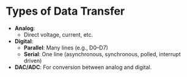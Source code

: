 # Types of Data Transfer

- **Analog**:  
  - Direct voltage, current, etc.
- **Digital**:  
  - **Parallel**: Many lines (e.g., D0–D7)
  - **Serial**: One line (asynchronous, synchronous, polled, interrupt driven)
- **DAC/ADC**: For conversion between analog and digital.